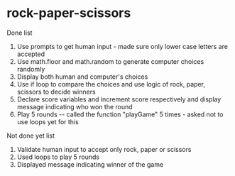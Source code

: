 # rock-paper-scissors
Done list
1) Use prompts to get human input - made sure only lower case letters are accepted
2) Use math.floor and math.random to generate computer choices randomly
3) Display both human and computer's choices
4) Use if loop to compare the choices and use logic of rock, paper, scissors to decide winners
5) Declare score variables and increment score respectively and display message indicating who won the round
6) Play 5 rounds -- called the function "playGame" 5 times - asked not to use loops yet for this

Not done yet list
1) Validate human input to accept only rock, paper or scissors
2) Used loops to play 5 rounds
3) Displayed message indicating winner of the game
